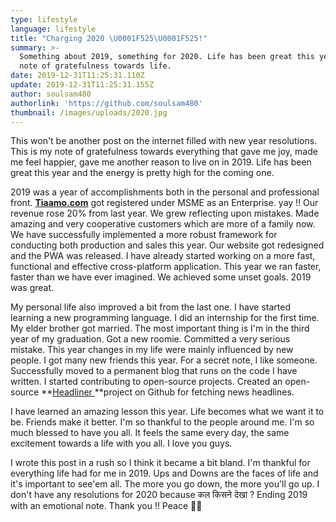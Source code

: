 ```yaml
---
type: lifestyle
language: lifestyle
title: "Charging 2020 \U0001F525\U0001F525!"
summary: >-
  Something about 2019, something for 2020. Life has been great this year. A
  note of gratefulness towards life.
date: 2019-12-31T11:25:31.110Z
update: 2019-12-31T11:25:31.155Z
author: soulsam480
authorlink: 'https://github.com/soulsam480'
thumbnail: /images/uploads/2020.jpg
---
```

This won't be another post on the internet filled with new year resolutions. This is my note of gratefulness towards everything that gave me joy, made me feel happier, gave me another reason to live on in 2019. Life has been great this year and the energy is pretty high for the coming one.

2019 was a year of accomplishments both in the personal and professional front. **[Tiaamo.com](https://tiaamo.com)** got registered under MSME as an Enterprise. yay !! Our revenue rose  20% from last year. We grew reflecting upon mistakes. Made amazing and very cooperative customers which are more of a family now. We have successfully implemented a more robust framework for conducting both production and sales this year. Our website got redesigned and the PWA was released. I have already started working on a more fast, functional and effective cross-platform application. This year we ran faster, faster than we have ever imagined. We achieved some unset goals. 2019 was great.

My personal life also improved a bit from the last one. I have started learning a new programming language. I did an internship for the first time. My elder brother got married. The most important thing is I'm in the third year of my graduation. Got a new roomie. Committed a very serious mistake. This year changes in my life were mainly influenced by new people. I got many new friends this year. For a secret note, I like someone. Successfully moved to a permanent blog that runs on the code I have written. I started contributing to open-source projects. Created an open-source **[Headliner ](https://soulsam480.github.io/headliner)**project on Github for fetching news headlines.

I have learned an amazing lesson this year. Life becomes what we want it to be. Friends make it better. I'm so thankful to the people around me. I'm so much blessed to have you all. It feels the same every day, the same excitement towards a life with you all. I love you guys.

I wrote this post in a rush so I think it became a bit bland. I'm thankful for everything life had for me in 2019. Ups and Downs are the faces of life and it's important to see'em all. The more you go down, the more you'll go up. I don't have any resolutions for 2020 because कल किसने देखा ? Ending 2019 with an emotional note. Thank you !! Peace 🤘🤘
